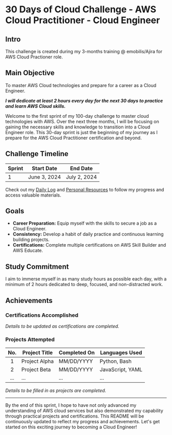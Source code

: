 # 30 Days of Cloud Challenge - AWS Cloud Practitioner - Cloud Engineer

## Intro

This challenge is created during my 3-months training @ emobilis/Ajira for AWS Cloud Practioner role.

## Main Objective

To master AWS Cloud technologies and prepare for a career as a Cloud Engineer.

***I will dedicate at least 2 hours every day for the next 30 days to practice and learn AWS Cloud skills.***

Welcome to the first sprint of my 100-day challenge to master cloud technologies with AWS. Over the next three months, I will be focusing on gaining the necessary skills and knowledge to transition into a Cloud Engineer role. This 30-day sprint is just the beginning of my journey as I prepare for the AWS Cloud Practitioner certification and beyond.

## Challenge Timeline

| Sprint | Start Date | End Date |
| ------ | ---------- | -------- |
| 1      | June 3, 2024 | July 2, 2024 |

Check out my [Daily Log](https://github.com/0tieno/30DaysOfCloud/blob/main/DailyLog.md) and [Personal Resources](https://github.com/0tieno/30DaysOfCloud/blob/main/Resources.md) to follow my progress and access valuable materials.

## Goals

- **Career Preparation:** Equip myself with the skills to secure a job as a Cloud Engineer.
- **Consistency:** Develop a habit of daily practice and continuous learning building projects.
- **Certifications:** Complete multiple certifications on AWS Skill Builder and AWS Educate.

## Study Commitment

I aim to immerse myself in as many study hours as possible each day, with a minimum of 2 hours dedicated to deep, focused, and non-distracted work.

## Achievements

### Certifications Accomplished

*Details to be updated as certifications are completed.*

### Projects Attempted

| No. | Project Title | Completed On | Languages Used |
| :-: | ------------- | ------------ | -------------- |
| 1   | Project Alpha | MM/DD/YYYY   | Python, Bash   |
| 2   | Project Beta  | MM/DD/YYYY   | JavaScript, YAML|
| ... | ...           | ...          | ...            |

*Details to be filled in as projects are completed.*

---

By the end of this sprint, I hope to have not only advanced my understanding of AWS cloud services but also demonstrated my capability through practical projects and certifications. This README will be continuously updated to reflect my progress and achievements. Let's get started on this exciting journey to becoming a Cloud Engineer!

